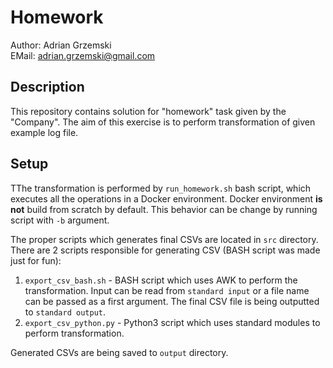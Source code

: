 # Homework

Author: Adrian Grzemski  
EMail: adrian.grzemski@gmail.com

## Description

This repository contains solution for "homework" task given by the "Company". The aim of this exercise is to perform transformation of given example log file.

## Setup

TThe transformation is performed by `run_homework.sh` bash script, which executes all the operations in a Docker environment. Docker environment **is not** build from scratch by default. This behavior can be change by running script with `-b` argument. 

The proper scripts which generates final CSVs are located in `src` directory. There are 2 scripts responsible for generating CSV (BASH script was made just for fun):

1. `export_csv_bash.sh` - BASH script which uses AWK to perform the transformation. Input can be read from `standard input` or a file name can be passed as a first argument. The final CSV file is being outputted to `standard output`.
2. `export_csv_python.py` - Python3 script which uses standard modules to perform transformation.

Generated CSVs are being saved to `output` directory.
